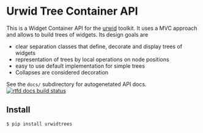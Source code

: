 Urwid Tree Container API
========================

This is a Widget Container API for the [urwid](http://urwid.org/) toolkit.
It uses a MVC approach and allows to build trees of widgets.
Its design goals are

* clear separation classes that define, decorate and display trees of widgets
* representation of trees by local operations on node positions
* easy to use default implementation for simple trees
* Collapses are considered decoration

See the `docs/` subdirectory for autogenetated API docs.
[![rtfd docs build status](https://readthedocs.org/projects/urwidtrees/badge/)](https://urwidtrees.readthedocs.org/en/latest/)

Install
-------

    $ pip install urwidtrees
